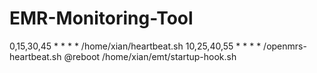 EMR-Monitoring-Tool
===================


0,15,30,45 * * * * /home/xian/heartbeat.sh 
10,25,40,55 * * * * /openmrs-heartbeat.sh 
@reboot /home/xian/emt/startup-hook.sh

